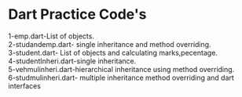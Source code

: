 # Dart Practice Code's

1-emp.dart-List of objects.<br/>
2-studandemp.dart- single inheritance and method overriding.<br/>
3-student.dart- List of objects and calculating marks,pecentage.<br/>
4-studentInheri.dart-single inheritance.<br/>
5-vehmulinheri.dart-hierarchical inheritance using method overriding.<br/>
6-studmulinheri.dart- multiple inheritance method overriding and dart interfaces
